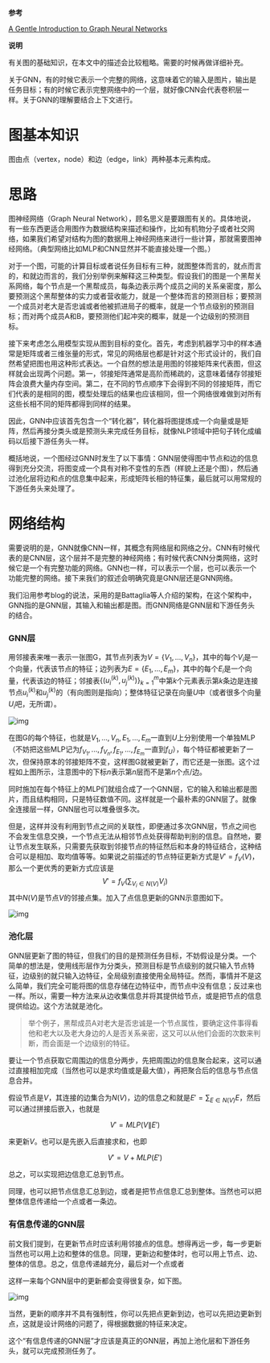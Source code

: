 **参考**

[A Gentle Introduction to Graph Neural Networks](https://distill.pub/2021/gnn-intro/)

**说明**

有关图的基础知识，在本文中的描述会比较粗略。需要的时候再做详细补充。

关于GNN，有的时候它表示一个完整的网络，这意味着它的输入是图片，输出是任务目标；有的时候它表示完整网络中的一个层，就好像CNN会代表卷积层一样。关于GNN的理解要结合上下文进行。

# 图基本知识

图由点（vertex，node）和边（edge，link）两种基本元素构成。

# 思路

图神经网络（Graph Neural Network），顾名思义是要跟图有关的。具体地说，有一些东西更适合用图作为数据结构来描述和操作，比如有机物分子或者社交网络，如果我们希望对结构为图的数据用上神经网络来进行一些计算，那就需要图神经网络。（典型网络比如MLP和CNN显然并不能直接处理一个图。）

对于一个图，可能的计算目标或者说任务目标有三种，就图整体而言的，就点而言的，和就边而言的，我们分别举例来解释这三种类型。假设我们的图是一个黑帮关系网络，每个节点是一个黑帮成员，每条边表示两个成员之间的关系亲密度，那么要预测这个黑帮整体的实力或者营收能力，就是一个整体而言的预测目标；要预测一个成员对老大是否忠诚或者他被抓进局子的概率，就是一个节点级别的预测目标；而对两个成员A和B，要预测他们起冲突的概率，就是一个边级别的预测目标。

接下来考虑怎么用模型实现从图到目标的变化。首先，考虑到机器学习中的样本通常是矩阵或者三维张量的形式，常见的网络层也都是针对这个形式设计的，我们自然希望把图也用这种形式表达。一个自然的想法是用图的邻接矩阵来代表图，但这样就会出现两个问题。第一，邻接矩阵通常是高阶而稀疏的，这意味着储存邻接矩阵会浪费大量内存空间。第二，在不同的节点顺序下会得到不同的邻接矩阵，而它们代表的是相同的图，模型处理后的结果也应该相同，但一个网络很难做到对所有这些长相不同的矩阵都得到同样的结果。

因此，GNN中应该首先包含一个“转化器”，转化器将图提炼成一个向量或是矩阵，然后再接分类头或是预测头来完成任务目标，就像NLP领域中把句子转化成编码以后接下游任务头一样。

概括地说，一个图经过GNN时发生了以下事情：GNN层使得图中节点和边的信息得到充分交流，将图变成一个具有对称不变性的东西（样貌上还是个图），然后通过池化层将边和点的信息集中起来，形成矩阵长相的特征集，最后就可以用常规的下游任务头来处理了。

# 网络结构

需要说明的是，GNN就像CNN一样，其概念有网络层和网络之分。CNN有时候代表的是CNN层，这个层并不是完整的神经网络；有时候代表CNN分类网络，这时候它是一个有完整功能的网络。GNN也一样，可以表示一个层，也可以表示一个功能完整的网络。接下来我们的叙述会明确究竟是GNN层还是GNN网络。

我们沿用参考blog的说法，采用的是Battaglia等人介绍的架构，在这个架构中，GNN指的是GNN层，其输入和输出都是图。而GNN网络是GNN层和下游任务头的结合。

### GNN层

用邻接表来唯一表示一张图G，其节点列表为$V=\{V_1,...,V_n\}$，其中的每个$V_i$是一个向量，代表该节点的特征；边列表为$E=\{E_1,...,E_m\}$，其中的每个$E_i$是一个向量，代表该边的特征；邻接表$\{(u^{(k)}_i,u^{(k)}_j)\}^m_{k=1}$中第$k$个元素表示第$k$条边是连接节点$u^{(k)}_i$和$u^{(k)}_j$的（有向图则是指向）；整体特征记录在向量$U$中（或者很多个向量$U_i$吧，无所谓）。

![img](img/arch_independent.0efb8ae7.png)

在图G的每个特征，也就是$V_1,...,V_n,E_1,...,E_m$一直到$U$上分别使用一个单独MLP（不妨把这些MLP记为$f_{V_1},...,f_{V_n},f_{E_1},...,f_{E_m}$一直到$f_U$），每个特征都被更新了一次，但保持原本的邻接矩阵不变，这样图G就被更新了，而它还是一张图。这个过程如上图所示，注意图中的下标$n$表示第$n$层而不是第$n$个点/边。

同时施加在每个特征上的MLP们就组合成了一个GNN层，它的输入和输出都是图片，而且结构相同，只是特征数值不同。这样就是一个最朴素的GNN层了。就像全连接层一样，GNN层也可以堆叠很多次。

但是，这样并没有利用到节点之间的关联性，即便通过多次GNN层，节点之间也不会发生信息交换，一个节点无法从相邻节点处获得帮助判别的信息。自然地，要让节点发生联系，只需要先获取到邻接节点的特征然后和本身的特征结合，这种结合可以是相加、取均值等等。如果说之前描述的节点特征更新方式是$V'=f_V(V)$，那么一个更优秀的更新方式应该是
$$
V' = f_V\left(\sum_{V_i \in N(V)} V_i \right)
$$
其中$N(V)$是节点$V$的邻接点集。加入了点信息更新的GNN示意图如下。

![img](img/arch_gcn.40871750.png)

### 池化层

GNN层更新了图的特征，但我们的目的是预测任务目标，不妨假设是分类。一个简单的想法是，使用线形层作为分类头，预测目标是节点级别的就只输入节点特征，边级别的就只输入边特征，全局级别直接使用全局特征。然而，事情并不是这么简单，我们完全可能将图的信息存储在边特征中，而节点中没有信息；反过来也一样。所以，需要一种方法来从边收集信息并将其提供给节点，或是把节点的信息提供给边。这个方法就是池化。

> 举个例子，黑帮成员A对老大是否忠诚是一个节点属性，要确定这件事得看他和老大以及老大身边的人是否关系亲密，这又可以从他们会面的次数来判断，而会面是一个边级别的特征。

要让一个节点获取它周围边的信息分两步，先把周围边的信息聚合起来，这可以通过直接相加完成（当然也可以是求均值或是最大值），再把聚合后的信息与节点信息合并。

假设节点是$V$，其连接的边集合为$N(V)$，边的信息之和就是$E'=\displaystyle\sum_{E\in N(V)} E$，然后可以通过拼接后嵌入，也就是

$$
V'=MLP(V\|E')
$$

来更新$V$。也可以是先嵌入后直接求和，也即

$$
V'=V+MLP(E')
$$

总之，可以实现把边信息汇总到节点。

同理，也可以把节点信息汇总到边，或者是把节点信息汇总到整体。当然也可以把整体信息传递给一个点或者一条边。

### 有信息传递的GNN层

前文我们提到，在更新节点时应该利用邻接点的信息。想得再远一步，每一步更新当然也可以用上边和整体的信息。同理，更新边和整体时，也可以用上节点、边、整体的信息。总之，信息传递越充分，最后对一个点或者

这样一来每个GNN层中的更新都会变得很复杂，如下图。

![img](img/arch_graphnet.b229be6d.png)

当然，更新的顺序并不具有强制性，你可以先把点更新到边，也可以先把边更新到点，这就是设计网络的问题了，得根据数据的特征来决定。

这个“有信息传递的GNN层”才应该是真正的GNN层，再加上池化层和下游任务头，就可以完成预测任务了。
